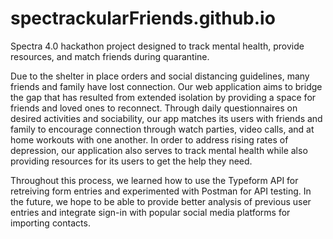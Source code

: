# spectrackularFriends.github.io

Spectra 4.0 hackathon project designed to track mental health, provide resources, and match 
friends during quarantine.

Due to the shelter in place orders and social distancing guidelines, many friends and family
have lost connection. Our web application aims to bridge the gap that has resulted from
extended isolation by providing a space for friends and loved ones to reconnect. Through daily 
questionnaires on desired activities and sociability, our app matches its users with friends 
and family to encourage connection through watch parties, video calls, and at home workouts 
with one another. In order to address rising rates of depression, our application also serves 
to track mental health while also providing resources for its users to get the help they need.

Throughout this process, we learned how to use the Typeform API for retreiving form entries and
experimented with Postman for API testing. In the future, we hope to be able to provide better
analysis of previous user entries and integrate sign-in with popular social media platforms for
importing contacts.
